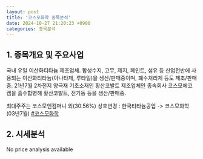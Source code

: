 ```yaml
---
layout: post
title: '코스모화학 종목분석'
date: 2024-10-27 21:20:23 +0900
categories: 종목분석
---
```


## 1. 종목개요 및 주요사업

국내 유일 이산화티타늄 제조업체. 합성수지, 고무, 제지, 페인트, 섬유 등 산업전반에 사용되는 이산화티타늄(아나타제, 루타일)을 생산/판매중이며, 폐수처리제 등도 제조/판매중. 21년7월 2차전지 양극재 기초소재인 황산코발트 제조업체인 종속회사 코스모에코켐을 흡수합병해 황산코발트, 전기동 등을 생산/판매중.

최대주주는 코스모앤컴퍼니 외(30.56%) 상호변경 : 한국티타늄공업 -> 코스모화학(03년7월)
[#코스모화학](#)

## 2. 시세분석

No price analysis available
